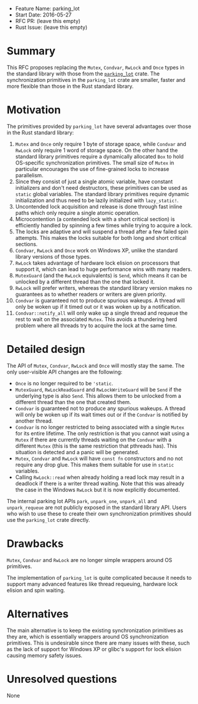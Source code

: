 - Feature Name: parking_lot
- Start Date: 2016-05-27
- RFC PR: (leave this empty)
- Rust Issue: (leave this empty)

# Summary
[summary]: #summary

This RFC proposes replacing the `Mutex`, `Condvar`, `RwLock` and `Once` types in
the standard library with those from the [`parking_lot`](https://github.com/Amanieu/parking_lot) crate. The synchronization
primitives in the `parking_lot` crate are smaller, faster and more flexible than
those in the Rust standard library.

# Motivation
[motivation]: #motivation

The primitives provided by `parking_lot` have several advantages over those
in the Rust standard library:

1. `Mutex` and `Once` only require 1 byte of storage space, while `Condvar`
   and `RwLock` only require 1 word of storage space. On the other hand the
   standard library primitives require a dynamically allocated `Box` to hold
   OS-specific synchronization primitives. The small size of `Mutex` in
   particular encourages the use of fine-grained locks to increase
   parallelism.
2. Since they consist of just a single atomic variable, have constant
   initializers and don't need destructors, these primitives can be used as
    `static` global variables. The standard library primitives require
   dynamic initialization and thus need to be lazily initialized with
   `lazy_static!`.
3. Uncontended lock acquisition and release is done through fast inline
   paths which only require a single atomic operation.
4. Microcontention (a contended lock with a short critical section) is
   efficiently handled by spinning a few times while trying to acquire a
   lock.
5. The locks are adaptive and will suspend a thread after a few failed spin
   attempts. This makes the locks suitable for both long and short critical
   sections.
6. `Condvar`, `RwLock` and `Once` work on Windows XP, unlike the standard
   library versions of those types.
7. `RwLock` takes advantage of hardware lock elision on processors that
   support it, which can lead to huge performance wins with many readers.
8. `MutexGuard` (and the `RwLock` equivalents) is `Send`, which means it can be
   unlocked by a different thread than the one that locked it.
9. `RwLock` will prefer writers, whereas the standard library version makes no
   guarantees as to whether readers or writers are given priority.
10. `Condvar` is guaranteed not to produce spurious wakeups. A thread will only
    be woken up if it timed out or it was woken up by a notification.
11. `Condvar::notify_all` will only wake up a single thread and requeue the rest
    to wait on the associated `Mutex`. This avoids a thundering herd problem
    where all threads try to acquire the lock at the same time.

# Detailed design
[design]: #detailed-design

The API of `Mutex`, `Condvar`, `RwLock` and `Once` will mostly stay the same.
The only user-visible API changes are the following:

- `Once` is no longer required to be `'static`.
- `MutexGuard`, `RwLockReadGuard` and `RwLockWriteGuard` will be `Send` if the
  underlying type is also `Send`. This allows them to be unlocked from a
  different thread than the one that created them.
- `Condvar` is guaranteed not to produce any spurious wakeups. A thread will
  only be woken up if its wait times out or if the `Condvar` is notified by
  another thread.
- `Condvar` is no longer restricted to being associated with a single `Mutex`
  for its entire lifetime. The only restriction is that you cannot wait using
  a `Mutex` if there are currently threads waiting on the `Condvar` with a
  different `Mutex` (this is the same restriction that pthreads has). This
  situation is detected and a panic will be generated.
- `Mutex`, `Condvar` and `RwLock` will have `const fn` constructors and no not
  require any drop glue. This makes them suitable for use in `static` variables.
- Calling `RwLock::read` when already holding a read lock may result in a
  deadlock if there is a writer thread waiting. Note that this was already the
  case in the Windows `RwLock` but it is now explicitly documented.

The internal parking lot APIs `park`, `unpark_one`, `unpark_all` and
`unpark_requeue` are not publicly exposed in the standard library API. Users
who wish to use these to create their own synchronization primitives should use
the `parking_lot` crate directly.

# Drawbacks
[drawbacks]: #drawbacks

`Mutex`, `Condvar` and `RwLock` are no longer simple wrappers around OS primitives.

The implementation of `parking_lot` is quite complicated because it needs to
support many advanced features like thread requeuing, hardware lock elision and
spin waiting.

# Alternatives
[alternatives]: #alternatives

The main alternative is to keep the existing synchronization primitives as they
are, which is essentially wrappers around OS synchronization primitives. This is
undesirable since there are many issues with these, such as the lack of support
for Windows XP or glibc's support for lock elision causing memory safety issues.

# Unresolved questions
[unresolved]: #unresolved-questions

None
